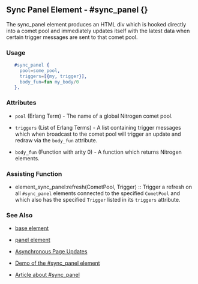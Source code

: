 

## Sync Panel Element - #sync_panel {}

  The sync_panel element produces an HTML div which is hooked directly into a
  comet pool and immediately updates itself with the latest data when certain
  trigger messages are sent to that comet pool.

### Usage

```erlang
   #sync_panel {
     pool=some_pool,
     triggers=[{my, trigger}],
     body_fun=fun my_body/0
   }.


```

### Attributes

   * `pool` (Erlang Term) - The name of a global Nitrogen comet pool.

   * `triggers` (List of Erlang Terms) - A list containing trigger messages
     which when broadcast to the comet pool will trigger an update and redraw via
     the `body_fun` attribute.

   * `body_fun` (Function with arity 0) - A function which returns Nitrogen elements.

### Assisting Function

 *  element_sync_panel:refresh(CometPool, Trigger) :: Trigger a refresh on
     all `#sync_panel` elements connected to the specified `CometPool` and which
     also has the specified `Trigger` listed in its `triggers` attribute.

### See Also

 *  [base element](./element_base.md)

 *  [panel element](./panel.html)

 *  [Asynchronous Page Updates](link:../api.html#sec-5)

 *  [Demo of the #sync_panel element](/demos/sync_panel)

 *  [Article about #sync_panel](http://sigma-star.com/blog/post/sync_panel)
